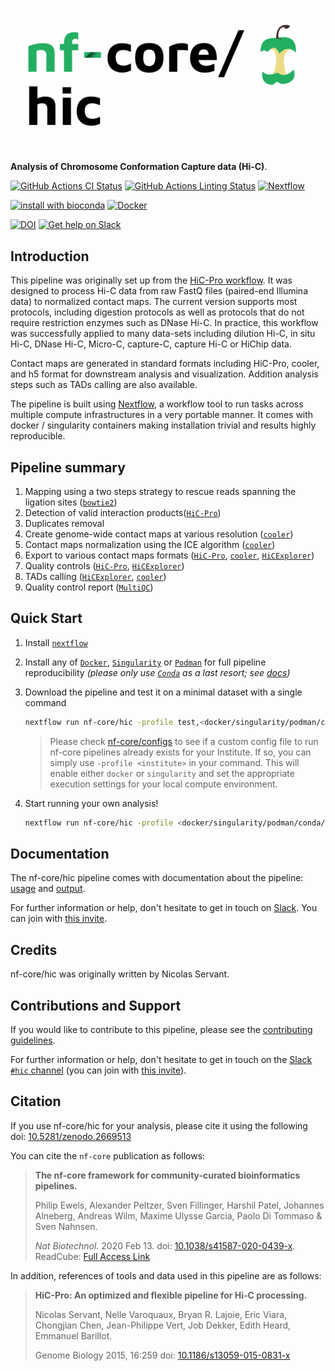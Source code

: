 # ![nf-core/hic](docs/images/nf-core-hic_logo.png)

**Analysis of Chromosome Conformation Capture data (Hi-C)**.

[![GitHub Actions CI Status](https://github.com/nf-core/hic/workflows/nf-core%20CI/badge.svg)](https://github.com/nf-core/hic/actions)
[![GitHub Actions Linting Status](https://github.com/nf-core/hic/workflows/nf-core%20linting/badge.svg)](https://github.com/nf-core/hic/actions)
[![Nextflow](https://img.shields.io/badge/nextflow-%E2%89%A520.04.0-brightgreen.svg)](https://www.nextflow.io/)

[![install with bioconda](https://img.shields.io/badge/install%20with-bioconda-brightgreen.svg)](https://bioconda.github.io/)
[![Docker](https://img.shields.io/docker/automated/nfcore/hic.svg)](https://hub.docker.com/r/nfcore/hic)

[![DOI](https://zenodo.org/badge/DOI/10.5281/zenodo.2669513.svg)](https://doi.org/10.5281/zenodo.2669513)
[![Get help on Slack](http://img.shields.io/badge/slack-nf--core%20%23hic-4A154B?logo=slack)](https://nfcore.slack.com/channels/hic)

## Introduction

This pipeline was originally set up from the
[HiC-Pro workflow](https://github.com/nservant/HiC-Pro).
It was designed to process Hi-C data from raw FastQ files (paired-end Illumina
data) to normalized contact maps.
The current version supports most protocols, including digestion protocols as
well as protocols that do not require restriction enzymes such as DNase Hi-C.
In practice, this workflow was successfully applied to many data-sets including
dilution Hi-C, in situ Hi-C, DNase Hi-C, Micro-C, capture-C, capture Hi-C or
HiChip data.

Contact maps are generated in standard formats including HiC-Pro, cooler, and h5 format for
downstream analysis and visualization.
Addition analysis steps such as TADs calling are also available.

The pipeline is built using [Nextflow](https://www.nextflow.io), a workflow tool
to run tasks across multiple compute infrastructures in a very portable manner.
It comes with docker / singularity containers making installation trivial and
results highly reproducible.

## Pipeline summary

1. Mapping using a two steps strategy to rescue reads spanning the ligation
sites ([`bowtie2`](http://bowtie-bio.sourceforge.net/bowtie2/index.shtml))
2. Detection of valid interaction products([`HiC-Pro`](https://github.com/nservant/HiC-Pro))
3. Duplicates removal
4. Create genome-wide contact maps at various resolution ([`cooler`](https://github.com/open2c/cooler))
5. Contact maps normalization using the ICE algorithm ([`cooler`](https://github.com/open2c/cooler))
6. Export to various contact maps formats ([`HiC-Pro`](https://github.com/nservant/HiC-Pro), [`cooler`](https://github.com/open2c/cooler), [`HiCExplorer`](https://github.com/deeptools/HiCExplorer))
7. Quality controls ([`HiC-Pro`](https://github.com/nservant/HiC-Pro), [`HiCExplorer`](https://github.com/deeptools/HiCExplorer))
8. TADs calling ([`HiCExplorer`](https://github.com/deeptools/HiCExplorer), [`cooler`](https://github.com/open2c/cooler))
9. Quality control report ([`MultiQC`](https://multiqc.info/))

## Quick Start

1. Install [`nextflow`](https://nf-co.re/usage/installation)

2. Install any of [`Docker`](https://docs.docker.com/engine/installation/), [`Singularity`](https://www.sylabs.io/guides/3.0/user-guide/) or [`Podman`](https://podman.io/) for full pipeline reproducibility _(please only use [`Conda`](https://conda.io/miniconda.html) as a last resort; see [docs](https://nf-co.re/usage/configuration#basic-configuration-profiles))_

3. Download the pipeline and test it on a minimal dataset with a single command

    ```bash
    nextflow run nf-core/hic -profile test,<docker/singularity/podman/conda/institute>
    ```

    > Please check [nf-core/configs](https://github.com/nf-core/configs#documentation)
    to see if a custom config file to run nf-core pipelines already exists for your Institute.
    If so, you can simply use `-profile <institute>` in your command.
    This will enable either `docker` or `singularity` and set the appropriate execution
    settings for your local compute environment.

4. Start running your own analysis!

    ```bash
    nextflow run nf-core/hic -profile <docker/singularity/podman/conda/institute> --input '*_R{1,2}.fastq.gz' --genome GRCh37
    ```

## Documentation

The nf-core/hic pipeline comes with documentation about the pipeline: [usage](https://nf-co.re/hic/usage) and [output](https://nf-co.re/hic/output).

For further information or help, don't hesitate to get in touch on [Slack](https://nfcore.slack.com/channels/hic).
You can join with [this invite](https://nf-co.re/join/slack).

## Credits

nf-core/hic was originally written by Nicolas Servant.

## Contributions and Support

If you would like to contribute to this pipeline, please see the [contributing guidelines](.github/CONTRIBUTING.md).

For further information or help, don't hesitate to get in touch on the [Slack `#hic` channel](https://nfcore.slack.com/channels/hic) (you can join with [this invite](https://nf-co.re/join/slack)).

## Citation

If you use nf-core/hic for your analysis, please cite it using the following
doi: [10.5281/zenodo.2669513](https://doi.org/10.5281/zenodo.2669513)

You can cite the `nf-core` publication as follows:

> **The nf-core framework for community-curated bioinformatics pipelines.**
>
> Philip Ewels, Alexander Peltzer, Sven Fillinger, Harshil Patel, Johannes Alneberg, Andreas Wilm, Maxime Ulysse Garcia, Paolo Di Tommaso & Sven Nahnsen.
>
> _Nat Biotechnol._ 2020 Feb 13. doi: [10.1038/s41587-020-0439-x](https://dx.doi.org/10.1038/s41587-020-0439-x).
> ReadCube: [Full Access Link](https://rdcu.be/b1GjZ)

In addition, references of tools and data used in this pipeline are as follows:

> **HiC-Pro: An optimized and flexible pipeline for Hi-C processing.**
>
> Nicolas Servant, Nelle Varoquaux, Bryan R. Lajoie, Eric Viara, Chongjian Chen, Jean-Philippe Vert, Job Dekker, Edith Heard, Emmanuel Barillot.
>
> Genome Biology 2015, 16:259 doi: [10.1186/s13059-015-0831-x](https://dx.doi.org/10.1186/s13059-015-0831-x)
